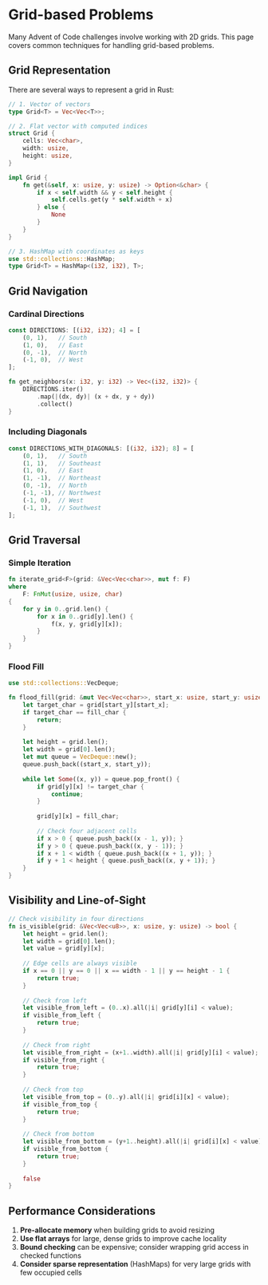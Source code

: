 # Grid-based Problems

Many Advent of Code challenges involve working with 2D grids. This page covers common techniques for handling grid-based problems.

## Grid Representation

There are several ways to represent a grid in Rust:

```rust
// 1. Vector of vectors
type Grid<T> = Vec<Vec<T>>;

// 2. Flat vector with computed indices
struct Grid {
    cells: Vec<char>,
    width: usize,
    height: usize,
}

impl Grid {
    fn get(&self, x: usize, y: usize) -> Option<&char> {
        if x < self.width && y < self.height {
            self.cells.get(y * self.width + x)
        } else {
            None
        }
    }
}

// 3. HashMap with coordinates as keys
use std::collections::HashMap;
type Grid<T> = HashMap<(i32, i32), T>;
```

## Grid Navigation

### Cardinal Directions

```rust
const DIRECTIONS: [(i32, i32); 4] = [
    (0, 1),   // South
    (1, 0),   // East
    (0, -1),  // North
    (-1, 0),  // West
];

fn get_neighbors(x: i32, y: i32) -> Vec<(i32, i32)> {
    DIRECTIONS.iter()
        .map(|(dx, dy)| (x + dx, y + dy))
        .collect()
}
```

### Including Diagonals

```rust
const DIRECTIONS_WITH_DIAGONALS: [(i32, i32); 8] = [
    (0, 1),   // South
    (1, 1),   // Southeast
    (1, 0),   // East
    (1, -1),  // Northeast
    (0, -1),  // North
    (-1, -1), // Northwest
    (-1, 0),  // West
    (-1, 1),  // Southwest
];
```

## Grid Traversal

### Simple Iteration

```rust
fn iterate_grid<F>(grid: &Vec<Vec<char>>, mut f: F)
where
    F: FnMut(usize, usize, char)
{
    for y in 0..grid.len() {
        for x in 0..grid[y].len() {
            f(x, y, grid[y][x]);
        }
    }
}
```

### Flood Fill

```rust
use std::collections::VecDeque;

fn flood_fill(grid: &mut Vec<Vec<char>>, start_x: usize, start_y: usize, fill_char: char) {
    let target_char = grid[start_y][start_x];
    if target_char == fill_char {
        return;
    }
    
    let height = grid.len();
    let width = grid[0].len();
    let mut queue = VecDeque::new();
    queue.push_back((start_x, start_y));
    
    while let Some((x, y)) = queue.pop_front() {
        if grid[y][x] != target_char {
            continue;
        }
        
        grid[y][x] = fill_char;
        
        // Check four adjacent cells
        if x > 0 { queue.push_back((x - 1, y)); }
        if y > 0 { queue.push_back((x, y - 1)); }
        if x + 1 < width { queue.push_back((x + 1, y)); }
        if y + 1 < height { queue.push_back((x, y + 1)); }
    }
}
```

## Visibility and Line-of-Sight

```rust
// Check visibility in four directions
fn is_visible(grid: &Vec<Vec<u8>>, x: usize, y: usize) -> bool {
    let height = grid.len();
    let width = grid[0].len();
    let value = grid[y][x];
    
    // Edge cells are always visible
    if x == 0 || y == 0 || x == width - 1 || y == height - 1 {
        return true;
    }
    
    // Check from left
    let visible_from_left = (0..x).all(|i| grid[y][i] < value);
    if visible_from_left {
        return true;
    }
    
    // Check from right
    let visible_from_right = (x+1..width).all(|i| grid[y][i] < value);
    if visible_from_right {
        return true;
    }
    
    // Check from top
    let visible_from_top = (0..y).all(|i| grid[i][x] < value);
    if visible_from_top {
        return true;
    }
    
    // Check from bottom
    let visible_from_bottom = (y+1..height).all(|i| grid[i][x] < value);
    if visible_from_bottom {
        return true;
    }
    
    false
}
```

## Performance Considerations

1. **Pre-allocate memory** when building grids to avoid resizing
2. **Use flat arrays** for large, dense grids to improve cache locality
3. **Bound checking** can be expensive; consider wrapping grid access in checked functions
4. **Consider sparse representation** (HashMaps) for very large grids with few occupied cells